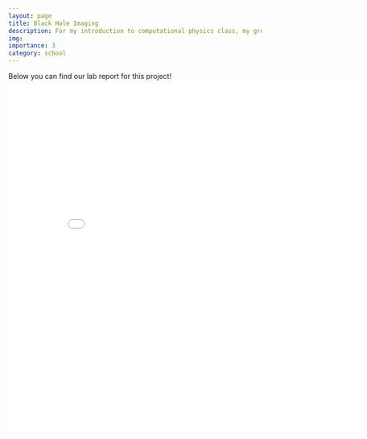 ```yaml
---
layout: page
title: Black Hole Imaging
description: For my introduction to computational physics class, my group made a black hole imaging code in C++.
img:
importance: 3
category: school
---
```

Below you can find our lab report for this project!
<embed src="Intro_to_Comp_Physics_Project_1.pdf" type="application/pdf"   height="700px" width="700">
